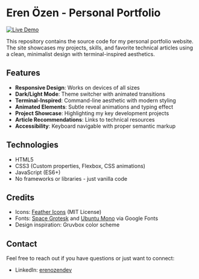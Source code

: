 # Eren Özen - Personal Portfolio

[![Live Demo](https://img.shields.io/badge/demo-online-green.svg)](https://erenozen.dev)

This repository contains the source code for my personal portfolio website. The site showcases my projects, skills, and favorite technical articles using a clean, minimalist design with terminal-inspired aesthetics.

## Features

- **Responsive Design**: Works on devices of all sizes
- **Dark/Light Mode**: Theme switcher with animated transitions
- **Terminal-Inspired**: Command-line aesthetic with modern styling
- **Animated Elements**: Subtle reveal animations and typing effect
- **Project Showcase**: Highlighting my key development projects
- **Article Recommendations**: Links to technical resources
- **Accessibility**: Keyboard navigable with proper semantic markup

## Technologies

- HTML5
- CSS3 (Custom properties, Flexbox, CSS animations)
- JavaScript (ES6+)
- No frameworks or libraries - just vanilla code

## Credits

- Icons: [Feather Icons](https://feathericons.com/) (MIT License)
- Fonts: [Space Grotesk](https://fonts.google.com/specimen/Space+Grotesk) and [Ubuntu Mono](https://fonts.google.com/specimen/Ubuntu+Mono) via Google Fonts
- Design inspiration: Gruvbox color scheme


## Contact

Feel free to reach out if you have questions or just want to connect:

- LinkedIn: [erenozendev](https://linkedin.com/in/erenozendev)
